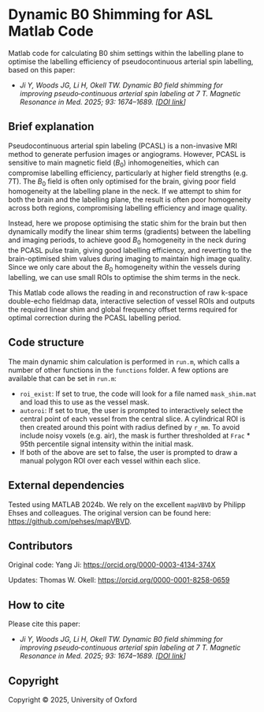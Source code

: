 # Dynamic B0 Shimming for ASL Matlab Code

Matlab code for calculating B0 shim settings within the labelling plane to optimise the labelling efficiency of pseudocontinuous arterial spin labelling, based on this paper:

- *Ji Y, Woods JG, Li H, Okell TW. Dynamic  B0  field shimming for improving pseudo‐continuous arterial spin labeling at 7 T. Magnetic Resonance in Med. 2025; 93: 1674–1689. [[DOI link](https://doi.org/10.1002/mrm.30387)]*

## Brief explanation
Pseudocontinuous arterial spin labeling (PCASL) is a non-invasive MRI method to generate perfusion images or angiograms. However, PCASL is sensitive to main magnetic field ($B_0$) inhomogeneities, which can compromise labelling efficiency, particularly at higher field strengths (e.g. 7T). The $B_0$ field is often only optimised for the brain, giving poor field homogeneity at the labelling plane in the neck. If we attempt to shim for both the brain and the labelling plane, the result is often poor homogeneity across both regions, compromising labelling efficiency and image quality. 

Instead, here we propose optimising the static shim for the brain but then dynamically modify the linear shim terms (gradients) between the labelling and imaging periods, to achieve good $B_0$ homogeneity in the neck during the PCASL pulse train, giving good labelling efficiency, and reverting to the brain-optimised shim values during imaging to maintain high image quality. Since we only care about the $B_0$ homogeneity within the vessels during labelling, we can use small ROIs to optimise the shim terms in the neck. 

This Matlab code allows the reading in and reconstruction of raw k-space double-echo fieldmap data, interactive selection of vessel ROIs and outputs the required linear shim and global frequency offset terms required for optimal correction during the PCASL labelling period.

## Code structure
The main dynamic shim calculation is performed in `run.m`, which calls a number of other functions in the `functions` folder.  A few options are available that can be set in `run.m`:
- `roi_exist`: If set to true, the code will look for a file named `mask_shim.mat` and load this to use as the vessel mask.
- `autoroi`: If set to true, the user is prompted to interactively select the central point of each vessel from the central slice. A cylindrical ROI is then created around this point with radius defined by `r_mm`. To avoid include noisy voxels (e.g. air), the mask is further thresholded at `Frac` * 95th percentile signal intensity within the initial mask.
- If both of the above are set to false, the user is prompted to draw a manual polygon ROI over each vessel within each slice.

## External dependencies
Tested using MATLAB 2024b. We rely on the excellent `mapVBVD` by Philipp Ehses and colleagues. The original version can be found here: https://github.com/pehses/mapVBVD. 

## Contributors
Original code: Yang Ji: https://orcid.org/0000-0003-4134-374X

Updates: Thomas W. Okell: https://orcid.org/0000-0001-8258-0659


## How to cite

Please cite this paper:

- *Ji Y, Woods JG, Li H, Okell TW. Dynamic  B0  field shimming for improving pseudo‐continuous arterial spin labeling at 7 T. Magnetic Resonance in Med. 2025; 93: 1674–1689. [[DOI link](https://doi.org/10.1002/mrm.30387)]*

## Copyright

Copyright © 2025, University of Oxford

